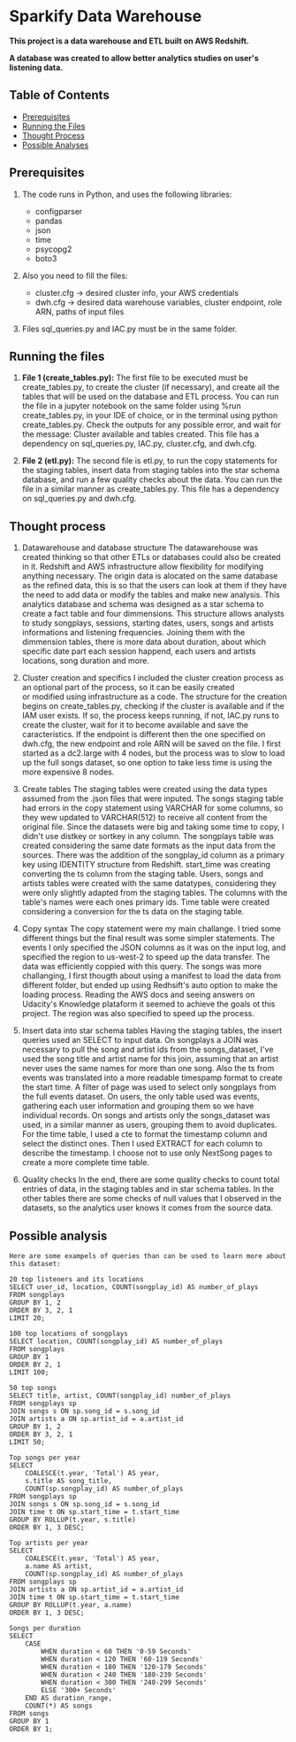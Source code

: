 # Sparkify Data Warehouse

**This project is a data warehouse and ETL built on AWS Redshift.**

**A database was created to allow better analytics studies on user's listening data.**

## Table of Contents

- [Prerequisites](#prerequisites)
- [Running the Files](#running-the-files)
- [Thought Process](#thought-process)
- [Possible Analyses](#possible-analysis)

## Prerequisites

1. The code runs in Python, and uses the following libraries:
    - configparser
    - pandas
    - json
    - time
    - psycopg2
    - boto3

2. Also you need to fill the files:
    - cluster.cfg -> desired cluster info, your AWS credentials
    - dwh.cfg -> desired data warehouse variables, cluster endpoint, role ARN, paths of input files

3. Files sql_queries.py and IAC.py must be in the same folder.

## Running the files

1. **File 1 (create_tables.py):**
   The first file to be executed must be create_tables.py, to create the cluster (if necessary), 
   and create all the tables that will be used on the database and ETL process.
   You can run the file in a jupyter notebook on the same folder using %run create_tables.py,
   in your IDE of choice, or in the terminal using python create_tables.py.
   Check the outputs for any possible error, and wait for the message: Cluster available and tables created.
   This file has a dependency on sql_queries.py, IAC.py, cluster.cfg, and dwh.cfg.

2. **File 2 (etl.py):**
   The second file is etl.py, to run the copy statements for the staging tables, insert data from staging tables 
   into the star schema database, and run a few quality checks about the data.
   You can run the file in a similar manner as create_tables.py.
   This file has a dependency on sql_queries.py and dwh.cfg.

## Thought process

1. Datawarehouse and database structure
    The datawarehouse was created thinking so that other ETLs or databases could also be created in it.
    Redshift and AWS infrastructure allow flexibility for modifying anything necessary.
    The origin data is alocated on the same database as the refined data, this is so that the users can look at them if they have the need to add data or modify the tables and make new analysis.
    This analytics database and schema was designed as a star schema to create a fact table and four dimmensions. This structure allows analysts to study songplays, sessions, starting dates, users, songs and artists informations and listening frequencies. Joining them with the dimmension tables, there is more data about duration, about which specific date part each session happend, each users and artists locations, song duration and more.

2. Cluster creation and specifics
    I included the cluster creation process as an optional part of the process, so it can be easily created  
    or modified using infrastructure as a code. 
    The structure for the creation begins on create_tables.py, checking if the cluster is available and if the IAM user exists. If so, the process keeps running, if not, IAC.py runs to create the cluster, wait for it to become available and save the caracteristics.
    If the endpoint is different then the one specified on dwh.cfg, the new endpoint and role ARN will be saved on the file.
    I first started as a dc2.large with 4 nodes, but the process was to slow to load up the full songs dataset, so one option to take less time is using the more expensive 8 nodes.

3. Create tables
    The staging tables were created using the data types assumed from the .json files that were inputed. The songs staging table had errors in the copy statement using VARCHAR for some
    columns, so they wew updated to VARCHAR(512) to receive all content from the original file.
    Since the datasets were big and taking some time to copy, I didn't use distkey or sortkey in any column.
    The songplays table was created considering the same date formats as the input data from the
    sources. There was the addition of the songplay_id column as a primary key using IDENTITY structure from Redshift. start_time was creating converting the ts column from the staging table.
    Users, songs and artists tables were created with the same datatypes, considering they were only slightly adapted from the staging tables. The columns with the table's names were each ones primary ids.
    Time table were created considering a conversion for the ts data on the staging table.

4. Copy syntax
    The copy statement were my main challange. I tried some different things but the final result was some simpler statements. 
    The events I only specified the JSON columns as it was on the input log, and specified the region to us-west-2 to speed up the data transfer. The data was efficiently coppied with this query.
    The songs was more challanging, I first thougth about using a manifest to load the data from different folder, but ended up using Redhsift's auto option to make the loading process. Reading the AWS docs and seeing answers on Udacity's Knowledge plataform it seemed to achieve the goals ot this project. The region was also specified to speed up the process. 

5. Insert data into star schema tables
    Having the staging tables, the insert queries used an SELECT to input data. 
    On songplays a JOIN was necessary to pull the song and artist ids from the songs_dataset, I've used the song title and artist name for this join, assuming that an artist never uses the same names for more than one song. Also the ts from events was translated into a more readable timespamp format to create the start time. A filter of page was used to select only songplays from the full events dataset.
    On users, the only table used was events, gathering each user information and grouping them so we have individual records.
    On songs and artists only the songs_dataset was used, in a similar manner as users, grouping them to avoid duplicates.
    For the time table, I used a cte to format the timestamp column and select the distinct ones. Then I used EXTRACT for each column to describe the timestamp. I choose not to use only NextSong pages to create a more complete time table.

6. Quality checks
    In the end, there are some quality checks to count total entries of data, in the staging tables and in star schema tables. In the other tables there are some checks of null values that I observed in the datasets, so the analytics user knows it comes from the source data.

## Possible analysis

    Here are some exampels of queries than can be used to learn more about this dataset:

    20 top listeners and its locations
    SELECT user_id, location, COUNT(songplay_id) AS number_of_plays
    FROM songplays
    GROUP BY 1, 2
    ORDER BY 3, 2, 1
    LIMIT 20;

    100 top locations of songplays
    SELECT location, COUNT(songplay_id) AS number_of_plays
    FROM songplays
    GROUP BY 1
    ORDER BY 2, 1
    LIMIT 100;

    50 top songs
    SELECT title, artist, COUNT(songplay_id) number_of_plays
    FROM songplays sp
    JOIN songs s ON sp.song_id = s.song_id
    JOIN artists a ON sp.artist_id = a.artist_id
    GROUP BY 1, 2
    ORDER BY 3, 2, 1
    LIMIT 50;

    Top songs per year
    SELECT 
        COALESCE(t.year, 'Total') AS year,
        s.title AS song_title, 
        COUNT(sp.songplay_id) AS number_of_plays
    FROM songplays sp
    JOIN songs s ON sp.song_id = s.song_id
    JOIN time t ON sp.start_time = t.start_time
    GROUP BY ROLLUP(t.year, s.title)
    ORDER BY 1, 3 DESC;

    Top artists per year
    SELECT 
        COALESCE(t.year, 'Total') AS year,
        a.name AS artist, 
        COUNT(sp.songplay_id) AS number_of_plays
    FROM songplays sp
    JOIN artists a ON sp.artist_id = a.artist_id
    JOIN time t ON sp.start_time = t.start_time
    GROUP BY ROLLUP(t.year, a.name)
    ORDER BY 1, 3 DESC;

    Songs per duration
    SELECT 
        CASE
            WHEN duration < 60 THEN '0-59 Seconds'
            WHEN duration < 120 THEN '60-119 Seconds'
            WHEN duration < 180 THEN '120-179 Seconds'
            WHEN duration < 240 THEN '180-239 Seconds'
            WHEN duration < 300 THEN '240-299 Seconds'
            ELSE '300+ Seconds'
        END AS duration_range,
        COUNT(*) AS songs
    FROM songs
    GROUP BY 1
    ORDER BY 1;
